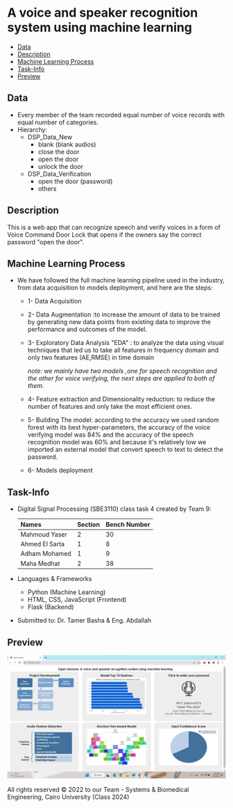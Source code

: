 
# A voice and speaker recognition system using machine learning

  - [Data](#data)
  - [Description](#description)
  - [Machine Learning Process](#machine-learning-process)
  - [Task-Info](#task-info)
  - [Preview](#preview)

## Data
- Every member of the team recorded equal number of voice records with equal number of categories. 
- Hierarchy:
  - DSP_Data_New
    - blank (blank audios)
    - close the door
    - open the door
    - unlock the door
  - DSP_Data_Verification
    - open the door (password)
    - others

## Description
   This is a web app that can recognize speech and verify voices in a form of Voice Command Door Lock that opens if the owners say the correct password "open the door".

## Machine Learning Process
 - We have followed the full machine learning pipeline used in the industry, from data acquisition to models deployment, and here are the steps:
    - 1- Data Acquisition 
    - 2- Data Augmentation :to increase the amount of data to be trained by generating new data points from existing data to improve the performance and outcomes of the model.
    - 3- Exploratory Data Analysis "EDA" : to analyze the data using visual techniques that led us to take all features in frequency domain and only two features (AE,RMSE) in time domain

      *note: we mainly have two models ,one for speech recognition and the other for voice verifying, the next steps are applied to both of them.*

    - 4- Feature extraction and Dimensionality reduction:
    to reduce the number of features and only take the most efficient ones.
    - 5- Building The model: according to the accuracy we used random forest with its best hyper-parameters,
    the accuracy of the voice verifying model was 84% and the accuracy of the speech recognition model was 60% and because it's relatively low we imported an external model that convert speech to text to detect the password.
    - 6- Models deployment




 

## Task-Info
- Digital Signal Processing (SBE3110) class task 4 created by Team 9:

  | Names               | Section | Bench Number |
  | ------------------- |--------------| ------------ |
  | Mahmoud Yaser       |    2    | 30           |
  | Ahmed El Sarta      |    1    | 8            |
  | Adham Mohamed       |    1    | 9            |
  | Maha Medhat         |    2    | 38           |


- Languages & Frameworks
  - Python (Machine Learning)
  - HTML, CSS, JavaScript (Frontend)
  - Flask (Backend)

- Submitted to: Dr. Tamer Basha & Eng. Abdallah

## Preview
  
  ![plot](static\assets\web.png)



All rights reserved © 2022 to our Team - Systems & Biomedical Engineering, Cairo University (Class 2024)
